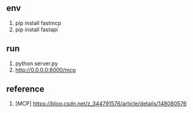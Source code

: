 ## env
1. pip install fastmcp
2. pip install fastapi

## run

1. python server.py
2. http://0.0.0.0:8000/mcp 


## reference
1. [MCP] https://blog.csdn.net/z_344791576/article/details/148080576


